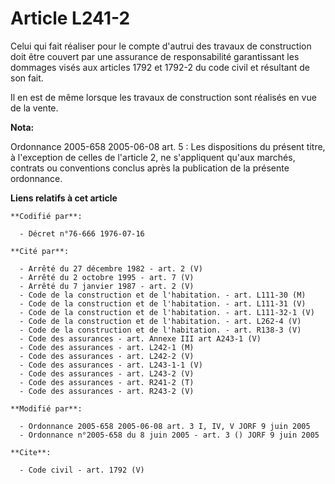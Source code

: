 # Article L241-2

Celui qui fait réaliser pour le compte d'autrui des travaux de construction doit être couvert par une assurance de
responsabilité garantissant les dommages visés aux articles 1792 et 1792-2 du code civil et résultant de son fait. 

Il en est de même lorsque les travaux de construction sont réalisés en vue de la vente.

**Nota:**

Ordonnance 2005-658 2005-06-08 art. 5 : Les dispositions du présent titre, à l'exception de celles de l'article 2, ne
s'appliquent qu'aux marchés, contrats ou conventions conclus après la publication de la présente ordonnance.

**Liens relatifs à cet article**

	**Codifié par**:

	  - Décret n°76-666 1976-07-16

	**Cité par**:

	  - Arrêté du 27 décembre 1982 - art. 2 (V)
	  - Arrêté du 2 octobre 1995 - art. 7 (V)
	  - Arrêté du 7 janvier 1987 - art. 2 (V)
	  - Code de la construction et de l'habitation. - art. L111-30 (M)
	  - Code de la construction et de l'habitation. - art. L111-31 (V)
	  - Code de la construction et de l'habitation. - art. L111-32-1 (V)
	  - Code de la construction et de l'habitation. - art. L262-4 (V)
	  - Code de la construction et de l'habitation. - art. R138-3 (V)
	  - Code des assurances - art. Annexe III art A243-1 (V)
	  - Code des assurances - art. L242-1 (M)
	  - Code des assurances - art. L242-2 (V)
	  - Code des assurances - art. L243-1-1 (V)
	  - Code des assurances - art. L243-2 (V)
	  - Code des assurances - art. R241-2 (T)
	  - Code des assurances - art. R243-2 (V)

	**Modifié par**:

	  - Ordonnance 2005-658 2005-06-08 art. 3 I, IV, V JORF 9 juin 2005
	  - Ordonnance n°2005-658 du 8 juin 2005 - art. 3 () JORF 9 juin 2005

	**Cite**:

	  - Code civil - art. 1792 (V)
